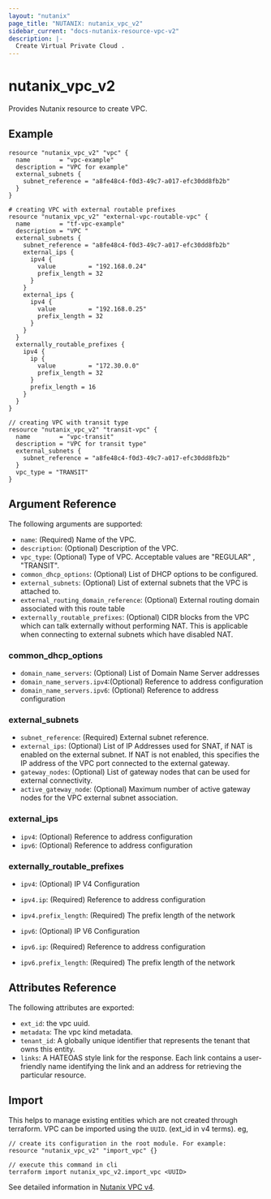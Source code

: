 ```yaml
---
layout: "nutanix"
page_title: "NUTANIX: nutanix_vpc_v2"
sidebar_current: "docs-nutanix-resource-vpc-v2"
description: |-
  Create Virtual Private Cloud .
---
```


# nutanix_vpc_v2

Provides Nutanix resource to create VPC.

## Example

```hcl
resource "nutanix_vpc_v2" "vpc" {
  name        = "vpc-example"
  description = "VPC for example"
  external_subnets {
    subnet_reference = "a8fe48c4-f0d3-49c7-a017-efc30dd8fb2b"
  }
}

# creating VPC with external routable prefixes
resource "nutanix_vpc_v2" "external-vpc-routable-vpc" {
  name        = "tf-vpc-example"
  description = "VPC "
  external_subnets {
    subnet_reference = "a8fe48c4-f0d3-49c7-a017-efc30dd8fb2b"
    external_ips {
      ipv4 {
        value         = "192.168.0.24"
        prefix_length = 32
      }
    }
    external_ips {
      ipv4 {
        value         = "192.168.0.25"
        prefix_length = 32
      }
    }
  }
  externally_routable_prefixes {
    ipv4 {
      ip {
        value         = "172.30.0.0"
        prefix_length = 32
      }
      prefix_length = 16
    }
  }
}

// creating VPC with transit type
resource "nutanix_vpc_v2" "transit-vpc" {
  name        = "vpc-transit"
  description = "VPC for transit type"
  external_subnets {
    subnet_reference = "a8fe48c4-f0d3-49c7-a017-efc30dd8fb2b"
  }
  vpc_type = "TRANSIT"
}

```

## Argument Reference

The following arguments are supported:

- `name`: (Required) Name of the VPC.
- `description`: (Optional) Description of the VPC.
- `vpc_type`: (Optional) Type of VPC. Acceptable values are "REGULAR" , "TRANSIT".
- `common_dhcp_options`: (Optional) List of DHCP options to be configured.
- `external_subnets`: (Optional) List of external subnets that the VPC is attached to.
- `external_routing_domain_reference`: (Optional) External routing domain associated with this route table
- `externally_routable_prefixes`: (Optional) CIDR blocks from the VPC which can talk externally without performing NAT. This is applicable when connecting to external subnets which have disabled NAT.

### common_dhcp_options

- `domain_name_servers`: (Optional) List of Domain Name Server addresses
- `domain_name_servers.ipv4`:(Optional) Reference to address configuration
- `domain_name_servers.ipv6`: (Optional) Reference to address configuration

### external_subnets

- `subnet_reference`: (Required) External subnet reference.
- `external_ips`: (Optional) List of IP Addresses used for SNAT, if NAT is enabled on the external subnet. If NAT is not enabled, this specifies the IP address of the VPC port connected to the external gateway.
- `gateway_nodes`: (Optional) List of gateway nodes that can be used for external connectivity.
- `active_gateway_node`: (Optional) Maximum number of active gateway nodes for the VPC external subnet association.


### external_ips

- `ipv4`: (Optional) Reference to address configuration
- `ipv6`: (Optional) Reference to address configuration

### externally_routable_prefixes

- `ipv4`: (Optional) IP V4 Configuration
- `ipv4.ip`: (Required) Reference to address configuration
- `ipv4.prefix_length`: (Required) The prefix length of the network

- `ipv6`: (Optional) IP V6 Configuration
- `ipv6.ip`: (Required) Reference to address configuration
- `ipv6.prefix_length`: (Required) The prefix length of the network

## Attributes Reference

The following attributes are exported:

- `ext_id`: the vpc uuid.
- `metadata`: The vpc kind metadata.
- `tenant_id`: A globally unique identifier that represents the tenant that owns this entity.
- `links`: A HATEOAS style link for the response. Each link contains a user-friendly name identifying the link and an address for retrieving the particular resource.

## Import

This helps to manage existing entities which are not created through terraform. VPC can be imported using the `UUID`. (ext_id in v4 terms). eg,

```hcl
// create its configuration in the root module. For example:
resource "nutanix_vpc_v2" "import_vpc" {}

// execute this command in cli
terraform import nutanix_vpc_v2.import_vpc <UUID>
```

See detailed information in [Nutanix VPC v4](https://developers.nutanix.com/api-reference?namespace=networking&version=v4.0).
